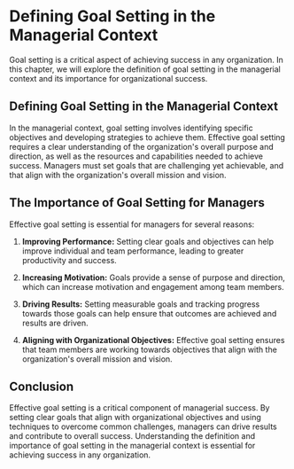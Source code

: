 # Defining Goal Setting in the Managerial Context

Goal setting is a critical aspect of achieving success in any organization. In this chapter, we will explore the definition of goal setting in the managerial context and its importance for organizational success.

Defining Goal Setting in the Managerial Context
-----------------------------------------------

In the managerial context, goal setting involves identifying specific objectives and developing strategies to achieve them. Effective goal setting requires a clear understanding of the organization's overall purpose and direction, as well as the resources and capabilities needed to achieve success. Managers must set goals that are challenging yet achievable, and that align with the organization's overall mission and vision.

The Importance of Goal Setting for Managers
-------------------------------------------

Effective goal setting is essential for managers for several reasons:

1. **Improving Performance:** Setting clear goals and objectives can help improve individual and team performance, leading to greater productivity and success.

2. **Increasing Motivation:** Goals provide a sense of purpose and direction, which can increase motivation and engagement among team members.

3. **Driving Results:** Setting measurable goals and tracking progress towards those goals can help ensure that outcomes are achieved and results are driven.

4. **Aligning with Organizational Objectives:** Effective goal setting ensures that team members are working towards objectives that align with the organization's overall mission and vision.

Conclusion
----------

Effective goal setting is a critical component of managerial success. By setting clear goals that align with organizational objectives and using techniques to overcome common challenges, managers can drive results and contribute to overall success. Understanding the definition and importance of goal setting in the managerial context is essential for achieving success in any organization.

